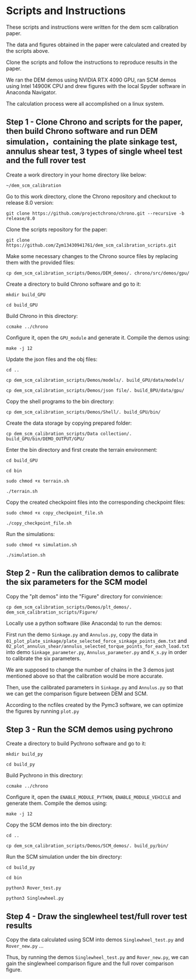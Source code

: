 # Scripts and Instructions

These scripts and instructions were written for the dem scm calibration paper. 

The data and figures obtained in the paper were calculated and created by the scripts above.

Clone the scripts and follow the instructions to reproduce results in the paper.

We ran the DEM demos using NVIDIA RTX 4090 GPU, ran SCM demos using Intel 14900K CPU and drew figures with the local Spyder software in Anaconda Navigator.

The calculation process were all accomplished on a linux system.


## Step 1 - Clone Chrono and scripts for the paper, then build Chrono software and run DEM simulation，containing the plate sinkage test, annulus shear test, 3 types of single wheel test and the full rover test

Create a work directory in your home directory like below: 

```~/dem_scm_calibration```

Go to this work directory, clone the Chrono repository and checkout to release 8.0 version: 

```git clone https://github.com/projectchrono/chrono.git --recursive -b release/8.0```

Clone the scripts repository for the paper: 

```git clone https://github.com/Zym13430941761/dem_scm_calibration_scripts.git```

Make some necessary changes to the Chrono source files by replacing them with the provided files: 

```cp dem_scm_calibration_scripts/Demos/DEM_demos/. chrono/src/demos/gpu/```

Create a directory to build Chrono software and go to it:

```mkdir build_GPU```

```cd build_GPU```

Build Chrono in this directory:

```ccmake ../chrono```

Configure it, open the ```GPU_module``` and generate it. Compile the demos using:

```make -j 12```

Update the json files and the obj files:

```cd ..```

```cp dem_scm_calibration_scripts/Demos/models/. build_GPU/data/models/```

```cp dem_scm_calibration_scripts/Demos/json file/. build_BPU/data/gpu/```

Copy the shell programs to the bin directory:

```cp dem_scm_calibration_scripts/Demos/Shell/. build_GPU/bin/```

Create the data storage by copying prepared folder:

```cp dem_scm_calibration_scripts/Data collection/. build_GPU/bin/DEMO_OUTPUT/GPU/```

Enter the bin directory and first create the terrain environment:

```cd build_GPU```

```cd bin```

```sudo chmod +x terrain.sh```

```./terrain.sh```

Copy the created checkpoint files into the corresponding checkpoint files:

```sudo chmod +x copy_checkpoint_file.sh```

```./copy_checkpoint_file.sh```

Run the simulations:

```sudo chmod +x simulation.sh```

```./simulation.sh```

## Step 2 - Run the calibration demos to calibrate the six parameters for the SCM  model

Copy the "plt demos" into the "Figure" directory for convinience:

```cp dem_scm_calibration_scripts/Demos/plt_demos/. dem_scm_calibration_scripts/Figure/```

Locally use a python software (like Anaconda) to run the demos:

First run the demo ```Sinkage.py``` and ```Annulus.py```, copy the data in ```01_plot_plate_sinkage/plate_selected_force_sinkage_points_dem.txt``` and ```02_plot_annulus_shear/annulus_selected_torque_points_for_each_load.txt``` into demo ```Sinkage_parameter.py```, ```Annulus_parameter.py``` and ```K_s.py``` in order to calibrate the six parameters. 

We are supposed to change the number of chains in the 3 demos just mentioned above so that the calibration would be more accurate. 

Then, use the calibrated parameters in ```Sinkage.py``` and ```Annulus.py``` so that we can get the comparison figure between DEM and SCM.

According to the ncfiles created by the Pymc3 software, we can optimize the figures by running ```plot.py```

## Step 3 - Run the SCM demos using pychrono

Create a directory to build Pychrono software and go to it:

```mkdir build_py```

```cd build_py```

Build Pychrono in this directory:

```ccmake ../chrono```

Configure it, open the ```ENABLE_MODULE_PYTHON```, ```ENABLE_MODULE_VEHICLE``` and generate them. Compile the demos using:

```make -j 12```

Copy the SCM demos into the bin directory:

```cd ..```

```cp dem_scm_calibration_scripts/Demos/SCM_demos/. build_py/bin/```

Run the SCM simulation under the bin directory:

```cd build_py```

```cd bin```

```python3 Rover_test.py```

```python3 Singlewheel.py```

## Step 4 - Draw the singlewheel test/full rover test results 

Copy the data calculated using SCM into demos ```Singlewheel_test.py``` and ```Rover_new.py``` ...

Thus, by running the demos ```Singlewheel_test.py``` and ```Rover_new.py```, we can gain the singlewheel comparison figure and the full rover comparison figure.






